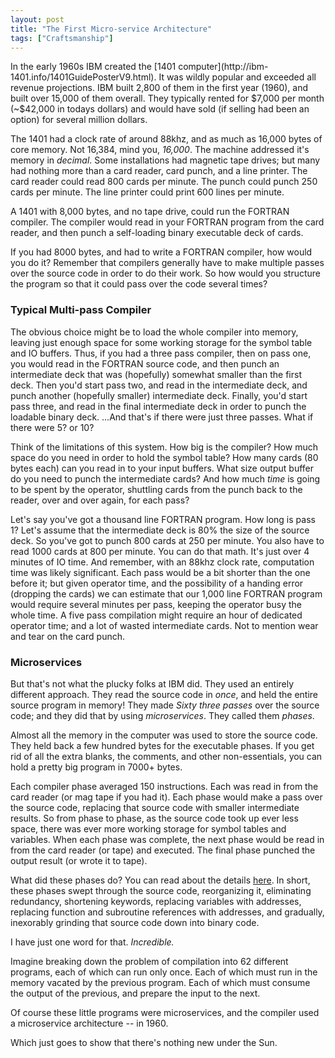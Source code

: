 ```yaml
---
layout: post
title: "The First Micro-service Architecture"
tags: ["Craftsmanship"]
---
```

<meta http-equiv="refresh" content="3; url=http://blog.8thlight.com/uncle-bob/2015/05/28/TheFirstMicroserviceArchitecture.html" />
In the early 1960s IBM created the [1401 computer](http://ibm-1401.info/1401GuidePosterV9.html).  It was wildly popular and exceeded all revenue projections.  IBM built 2,800 of them in the first year (1960), and built over 15,000 of them overall.  They typically rented for $7,000 per month (~$42,000 in todays dollars) and would have sold (if selling had been an option) for several million dollars.  

The 1401 had a clock rate of around 88khz, and as much as 16,000 bytes of core memory.  Not 16,384, mind you, _16,000_.  The machine addressed it's memory in _decimal_.  Some installations had magnetic tape drives; but many had nothing more than a card reader, card punch, and a line printer.   The card reader could read 800 cards per minute.  The punch could punch 250 cards per minute.  The line printer could print 600 lines per minute.

A 1401 with 8,000 bytes, and no tape drive, could run the FORTRAN compiler.  The compiler would read in your FORTRAN program from the card reader, and then punch a self-loading binary executable deck of cards.   

If you had 8000 bytes, and had to write a FORTRAN compiler, how would you do it?  Remember that compilers generally have to make multiple passes over the source code in order to do their work.  So how would you structure the program so that it could pass over the code several times?

### Typical Multi-pass Compiler

The obvious choice might be to load the whole compiler into memory, leaving just enough space for some working storage for the symbol table and IO buffers.  Thus, if you had a three pass compiler, then on pass one, you would read in the FORTRAN source code, and then punch an intermediate deck that was (hopefully) somewhat smaller than the first deck.  Then you'd start pass two, and read in the intermediate deck, and punch another (hopefully smaller) intermediate deck.  Finally, you'd start pass three, and read in the final intermediate deck in order to punch the loadable binary deck.  ...And that's if there were just three passes.  What if there were 5? or 10?

Think of the limitations of this system.  How big is the compiler?  How much space do you need in order to hold the symbol table?  How many cards (80 bytes each) can you read in to your input buffers.  What size output buffer do you need to punch the intermediate cards?  And how much _time_ is going to be spent by the operator, shuttling cards from the punch back to the reader, over and over again, for each pass?  

Let's say you've got a thousand line FORTRAN program.  How long is pass 1?  Let's assume that the intermediate deck is 80% the size of the source deck.  So you've got to punch 800 cards at 250 per minute.  You also have to read 1000 cards at 800 per minute.  You can do that math.  It's just over 4 minutes of IO time.  And remember, with an 88khz clock rate, computation time was likely significant.  Each pass would be a bit shorter than the one before it; but given operator time, and the possibility of a handing error (dropping the cards) we can estimate that our 1,000 line FORTRAN program would require several minutes per pass, keeping the operator busy the whole time.  A five pass compilation might require an hour of dedicated operator time; and a lot of wasted intermediate cards.  Not to mention wear and tear on the card punch.

### Microservices

But that's not what the plucky folks at IBM did.  They used an entirely different approach.  They read the source code in _once_, and held the entire source program in memory!  They made _Sixty three passes_ over the source code; and they did that by using _microservices_.  They called them _phases_. 

Almost all the memory in the computer was used to store the source code.  They held back a few hundred bytes for the executable phases. If you get rid of all the extra blanks, the comments, and other non-essentials, you can hold a pretty big program in 7000+ bytes.  

Each compiler phase averaged 150 instructions.  Each was read in from the card reader (or mag tape if you had it).  Each phase would make a pass over the source code, replacing that source code with smaller intermediate results.  So from phase to phase, as the source code took up ever less space, there was ever more working storage for symbol tables and variables.  When each phase was complete, the next phase would be read in from the card reader (or tape) and executed.  The final phase punched the output result (or wrote it to tape).  

What did these phases do?  You can read about the details [here](http://ibm-1401.info/1401-IBM-Systems-Journal-FORTRAN.html).  In short, these phases swept through the source code, reorganizing it, eliminating redundancy, shortening keywords, replacing variables with addresses, replacing function and subroutine references with addresses, and gradually, inexorably grinding that source code down into binary code.  

I have just one word for that.  _Incredible._  

Imagine breaking down the problem of compilation into 62 different programs, each of which can run only once.  Each of which must run in the memory vacated by the previous program.  Each of which must consume the output of the previous, and prepare the input to the next.

Of course these little programs were microservices, and the compiler used a microservice architecture -- in 1960.  

Which just goes to show that there's nothing new under the Sun.  


